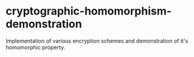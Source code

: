 cryptographic-homomorphism-demonstration
========================================

Implementation of various encryption schemes and demonstration of it's homomorphic property. 
